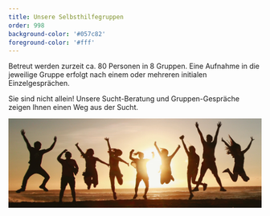 ```yaml
---
title: Unsere Selbsthilfegruppen
order: 998
background-color: '#057c82'
foreground-color: '#fff'
---
```


Betreut werden zurzeit ca. 80 Personen in 8 Gruppen. Eine Aufnahme in die jeweilige Gruppe erfolgt nach einem oder mehreren initialen Einzelgesprächen.

Sie sind nicht allein! Unsere Sucht-Beratung und Gruppen-Gespräche zeigen Ihnen einen Weg aus der Sucht.

![Menschengruppe](assets\images\people.png)
